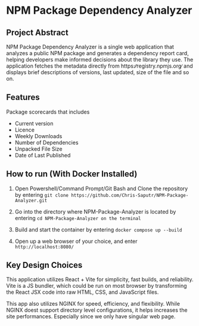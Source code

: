 # NPM Package Dependency Analyzer

## Project Abstract
NPM Package Dependency Analyzer is a single web application that analyzes a public NPM package and generates a dependency report card, helping developers make informed decisions about the library they use. The application fetches the metadata directly from https:∕∕registry.npmjs.org∕ and displays brief descriptions of versions, last updated, size of the file and so on.

## Features
Package scorecards that includes
- Current version
- Licence
- Weekly Downloads
- Number of Dependencies
- Unpacked File Size
- Date of Last Published

## How to run (With Docker Installed)
1. Open Powershell/Command Prompt/Git Bash and Clone the repository by entering `git clone https://github.com/Chris-Saputr/NPM-Package-Analyzer.git`

2. Go into the directory where NPM-Package-Analyzer is located by entering `cd NPM-Package-Analyzer on the terminal`

3. Build and start the container by entering `docker compose up --build`

4. Open up a web browser of your choice, and enter `http://localhost:8080/` 

## Key Design Choices
This application utilizes React + Vite for simplicity, fast builds, and reliability. Vite is a JS bundler, which could be run on most browser by transforming the React JSX code into raw HTML, CSS, and JavaScript files. 

This app also utilizes NGINX for speed, efficiency, and flexibility. While NGINX doest support directory level configurations, it helps increases the site performances. Especially since we only have singular web page.
